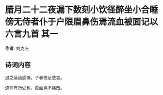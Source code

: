 # 腊月二十二夜漏下数刻小饮径醉坐小合睡傍无侍者仆于户限眉鼻伤焉流血被面记以六言九首  其一

**作者**: 刘克庄

## 诗词内容

退之落齿感慨，子春伤足悲哀。

遗体有所受也，败面岂不痛哉。

